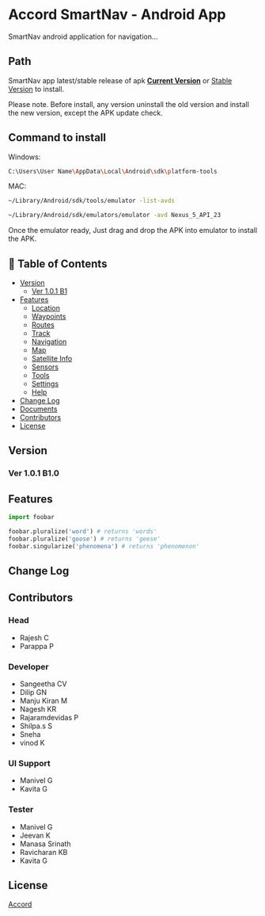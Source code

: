 # Accord SmartNav - Android App

SmartNav android application for navigation...

## Path

SmartNav app  latest/stable release of apk **[Current Version](https://pip.pypa.io/en/stable/)** or [Stable Version](https://pip.pypa.io/en/stable/) to install.

Please note. Before install, any version uninstall the old version and install the new version, except the APK update check.


## Command to install

Windows:
```bash
C:\Users\User Name\AppData\Local\Android\sdk\platform-tools
```

MAC:
```bash
~/Library/Android/sdk/tools/emulator -list-avds

~/Library/Android/sdk/emulators/emulator -avd Nexus_5_API_23

```

Once the emulator ready, Just drag and drop the APK into emulator to install the APK.



## 🚩 Table of Contents
* [Version](#collect-statistics-on-the-use-of-open-source)
    * [Ver 1.0.1 B1](#Ver-1.0.1-B1.0)
* [Features](#Features)
    * [Location](#Location)
    * [Waypoints](#Waypoints)
    * [Routes](#Routes)
    * [Track](#Track)
    * [Navigation](#Navigation)
    * [Map](#Map)
    * [Satellite Info](#Satellite-Info)
    * [Sensors](#Sensors)
    * [Tools](#Tools)
    * [Settings](#Settings)
    * [Help](#Help)
* [Change Log](#Change-Log)
* [Documents](#documents)
* [Contributors](#Contributors)
* [License](#License)



## Version
### Ver 1.0.1 B1.0


## Features

```python
import foobar

foobar.pluralize('word') # returns 'words'
foobar.pluralize('goose') # returns 'geese'
foobar.singularize('phenomena') # returns 'phenomenon'
```

## Change Log

## Contributors

### Head
* Rajesh C
* Parappa P

### Developer
* Sangeetha CV
* Dilip GN
* Manju Kiran M
* Nagesh KR
* Rajaramdevidas P 
* Shilpa.s S
* Sneha 
* vinod K

### UI Support
* Manivel G
* Kavita G

### Tester
* Manivel G
* Jeevan K 
* Manasa Srinath
* Ravicharan KB
* Kavita G


## License
[Accord](https://accord-global.com/)
